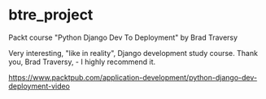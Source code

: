 # btre_project
Packt course
"Python Django Dev To Deployment"
by Brad Traversy

Very interesting, "like in reality", Django development study course.
Thank you, Brad Traversy, - I highly recommend it.

https://www.packtpub.com/application-development/python-django-dev-deployment-video
